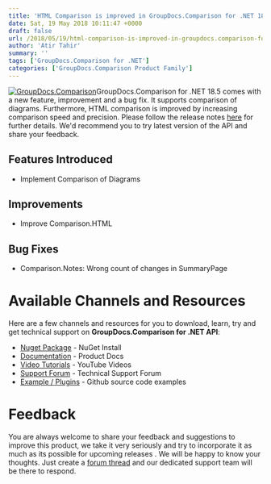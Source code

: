 ```yaml
---
title: 'HTML Comparison is improved in GroupDocs.Comparison for .NET 18.5'
date: Sat, 19 May 2018 10:11:47 +0000
draft: false
url: /2018/05/19/html-comparison-is-improved-in-groupdocs.comparison-for-.net-18.5/
author: 'Atir Tahir'
summary: ''
tags: ['GroupDocs.Comparison for .NET']
categories: ['GroupDocs.Comparison Product Family']
---
```


[![GroupDocs.Comparison](https://blog.groupdocs.com/wp-content/uploads/sites/4/2016/11/groupdocs-comparison-net.png)](https://www.groupdocs.com/products/comparison/net)GroupDocs.Comparison for .NET 18.5 comes with a new feature, improvement and a bug fix. It supports comparison of diagrams. Furthermore, HTML comparison is improved by increasing comparison speed and precision. Please follow the release notes [here](https://docs.groupdocs.com/display/comparisonnet/GroupDocs.Comparison+for+.NET+18.5+Release+Notes) for further details. We'd recommend you to try latest version of the API and share your feedback.

## Features Introduced

*   Implement Comparison of Diagrams

## Improvements

*   Improve Comparison.HTML

## Bug Fixes

*   Comparison.Notes: Wrong count of changes in SummaryPage

# Available Channels and Resources

Here are a few channels and resources for you to download, learn, try and get technical support on **GroupDocs.Comparison for .NET API**:

*   [Nuget Package](https://www.nuget.org/packages/GroupDocs.Comparison/ "GroupDocs.Comparison for .NET NuGet") - NuGet Install
*   [Documentation](https://docs.groupdocs.com/display/comparisonnet/Home "Product Documentation") - Product Docs
*   [Video Tutorials](https://www.youtube.com/playlist?list=PL25CTxMCj5vOrXYlrJ-bgzi_b3GVS4juO "GroupDocs.Comparison for .NET Videos") - YouTube Videos
*   [Support Forum](https://forum.groupdocs.com/c/comparison "GroupDocs.Comparison for .NET Forum") - Technical Support Forum
*   [Example / Plugins](https://github.com/groupdocs-comparison/GroupDocs.Comparison-for-.NET "GroupDocs.Comparison for .NET Github") - Github source code examples

# Feedback

You are always welcome to share your feedback and suggestions to improve this product, we take it very seriously and try to incorporate it as much as its possible for upcoming releases . We will be happy to know your thoughts. Just create a [forum thread](https://forum.groupdocs.com/c/comparison) and our dedicated support team will be there to respond.





